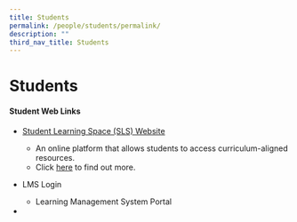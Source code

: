 ```yaml
---
title: Students
permalink: /people/students/permalink/
description: ""
third_nav_title: Students
---
```

Students
========

#### Student Web Links 
* [Student Learning Space (SLS) Website](https://www.learning.moe.edu.sg/sls/index.html)
  - An online platform that allows students to access curriculum-aligned resources.
  - Click [here](/people/Students/Students-Learning-Space/permalink/) to find out more.
  
* LMS Login
   
	 - Learning Management System Portal

* 